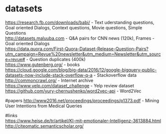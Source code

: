 # datasets  
https://research.fb.com/downloads/babi/ - Text uderstanding questions, Goal oriented Dialogs, Context questions, Movie questions, Simple Questions   
http://datasets.maluuba.com  - Q&A pairs for CNN news (120k), Frames - Goal oriented Dialogs  
https://data.quora.com/First-Quora-Dataset-Release-Question-Pairs?utm_campaign=Revue%20newsletter&utm_medium=Newsletter&utm_source=revue#  - Question duplicates (400k)  
https://www.gutenberg.org/  - books  
https://cloud.google.com/blog/big-data/2016/12/google-bigquery-public-datasets-now-include-stack-overflow-q-a - Stackoverflow data  
http://commoncrawl.org/ - Internet archive  
https://www.yelp.com/dataset_challenge - Yelp review dataset   
https://github.com/yury-chernushenko/word2vec-api - Word2Vec  

#papers
http://www2016.net/proceedings/proceedings/p1373.pdf - Mining User Intentions from Medical Queries  

#links   
https://www.heise.de/tr/artikel/KI-mit-emotionaler-Intelligenz-3613884.html  
http://citeomatic.semanticscholar.org/
